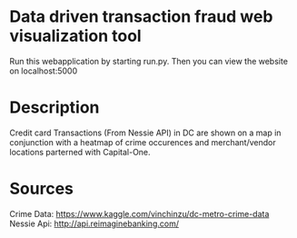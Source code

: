 # Data driven transaction fraud web visualization tool
Run this webapplication by starting run.py.
Then you can view the website on localhost:5000
# Description
Credit card Transactions (From Nessie API) in DC are shown on a map in conjunction with a heatmap of crime occurences and merchant/vendor locations parterned with Capital-One.

# Sources
Crime Data:
https://www.kaggle.com/vinchinzu/dc-metro-crime-data
Nessie Api:
http://api.reimaginebanking.com/




